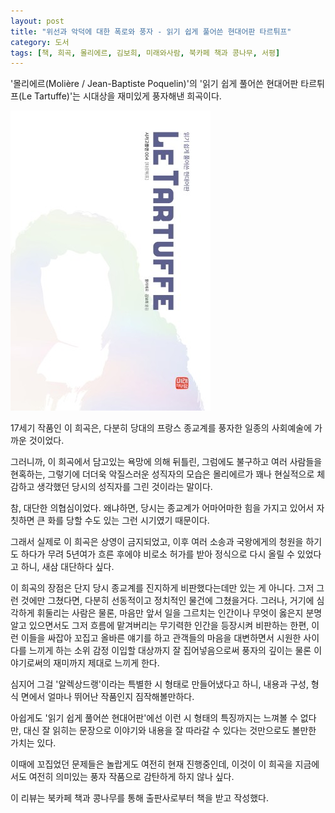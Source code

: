 ```yaml
---
layout: post
title: "위선과 악덕에 대한 폭로와 풍자 - 읽기 쉽게 풀어쓴 현대어판 타르튀프"
category: 도서
tags: [책, 희곡, 몰리에르, 김보희, 미래와사람, 북카페 책과 콩나무, 서평]
---
```


'몰리에르(Molière / Jean-Baptiste Poquelin)'의
'읽기 쉽게 풀어쓴 현대어판 타르튀프(Le Tartuffe)'는
시대상을 재미있게 풍자해낸 희곡이다.

![표지](/images/le-tartuffe-easy-to-read-modern-language-edition-book-h480.jpg)

17세기 작품인 이 희곡은,
다분히 당대의 프랑스 종교계를 풍자한 일종의 사회예술에 가까운 것이었다.

그러니까, 이 희곡에서 담고있는 욕망에 의해 뒤틀린,
그럼에도 불구하고 여러 사람들을 현혹하는,
그렇기에 더더욱 악질스러운 성직자의 모습은
몰리에르가 꽤나 현실적으로 체감하고 생각했던 당시의 성직자를 그린 것이라는 말이다.

참, 대단한 의협심이었다.
왜냐하면, 당시는 종교계가 어마어마한 힘을 가지고 있어서
자칫하면 큰 화를 당할 수도 있는 그런 시기였기 때문이다.

그래서 실제로 이 희곡은 상영이 금지되었고,
이후 여러 소송과 국왕에게의 청원을 하기도 하다가
무려 5년여가 흐른 후에야 비로소 허가를 받아 정식으로 다시 올릴 수 있었다고 하니,
새삼 대단하다 싶다.

이 희곡의 장점은 단지 당시 종교계를 진지하게 비판했다는데만 있는 게 아니다.
그저 그런 것에만 그쳤다면, 다분히 선동적이고 정치적인 물건에 그쳤을거다.
그러나, 거기에 심각하게 휘둘리는 사람은 물론,
마음만 앞서 일을 그르치는 인간이나
무엇이 옳은지 분명 알고 있으면서도 그저 흐름에 맡겨버리는 무기력한 인간을 등장시켜 비판하는 한편,
이런 이들을 싸잡아 꼬집고 올바른 얘기를 하고
관객들의 마음을 대변하면서 시원한 사이다를 느끼게 하는
소위 감정 이입할 대상까지 잘 집어넣음으로써
풍자의 깊이는 물론 이야기로써의 재미까지 제대로 느끼게 한다.

심지어 그걸 '알렉상드랭'이라는 특별한 시 형태로 만들어냈다고 하니,
내용과 구성, 형식 면에서 얼마나 뛰어난 작품인지 짐작해볼만하다.

아쉽게도 '읽기 쉽게 풀어쓴 현대어판'에선 이런 시 형태의 특징까지는 느껴볼 수 없다만,
대신 잘 읽히는 문장으로 이야기와 내용을 잘 따라갈 수 있다는 것만으로도 볼만한 가치는 있다.

이때에 꼬집었던 문제들은 놀랍게도 여전히 현재 진행중인데,
이것이 이 희곡을 지금에서도 여전히 의미있는 풍자 작품으로 감탄하게 하지 않나 싶다.



<div class="im im-info">
이 리뷰는 북카페 책과 콩나무를 통해 출판사로부터 책을 받고 작성했다.
</div>
